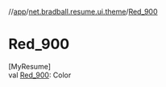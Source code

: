 //[app](../../index.md)/[net.bradball.resume.ui.theme](index.md)/[Red_900](-red_900.md)

# Red_900

[MyResume]\
val [Red_900](-red_900.md): Color
